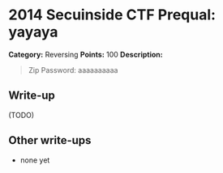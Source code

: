 # 2014 Secuinside CTF Prequal: yayaya

**Category:** Reversing
**Points:** 100
**Description:** 

> [](Down)

> Zip Password: aaaaaaaaaa

## Write-up

(TODO)

## Other write-ups

* none yet
